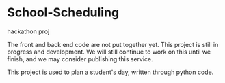 # School-Scheduling
hackathon proj

The front and back end code are not put together yet.
This project is still in progress and development.
We will still continue to work on this until we finish, and we may consider publishing this service.

This project is used to plan a student's day, written through python code.
